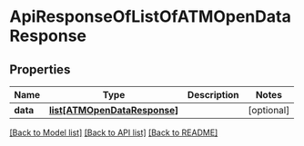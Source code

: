# ApiResponseOfListOfATMOpenDataResponse

## Properties
Name | Type | Description | Notes
------------ | ------------- | ------------- | -------------
**data** | [**list[ATMOpenDataResponse]**](ATMOpenDataResponse.md) |  | [optional] 

[[Back to Model list]](../README.md#documentation-for-models) [[Back to API list]](../README.md#documentation-for-api-endpoints) [[Back to README]](../README.md)


